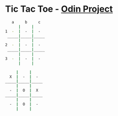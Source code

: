 # Tic Tac Toe - [Odin Project](https://www.theodinproject.com/paths/full-stack-javascript/courses/javascript/lessons/tic-tac-toe)

```sh
   a     b     c
      |     |     
1  -  |  -  |  -  
 _____|_____|_____
      |     |     
2  -  |  -  |  -  
 _____|_____|_____
      |     |     
3  -  |  -  |  -  
      |     |
```
```sh
     |     |     
  X  |  -  |  -  
_____|_____|_____
     |     |     
  -  |  O  |  X  
_____|_____|_____
     |     |     
  -  |  O  |  -  
     |     |     
```
